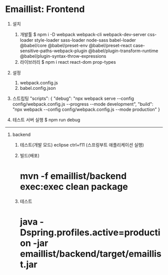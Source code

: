 # Emaillist: Frontend

1.  설치
    1)  개발툴
        $ npm i -D webpack webpack-cli webpack-dev-server css-loader style-loader sass-loader node-sass babel-loader @babel/core @babel/preset-env @babel/preset-react case-sensitive-paths-webpack-plugin @babel/plugin-transform-runtime @babel/plugin-syntax-throw-expressions
    2)  라이브러리
        $ npm i react react-dom prop-types

2.  설정
    1)  webpack.config.js
    2)  babel.config.json

3.  스트립팅
    "scripts": {
    "debug": "npx webpack serve --config config/webpack.config.js --progress --mode development",
    "build": "npx webpack --config config/webpack.config.js --mode production"
}

4.  테스트 서버 실행
    $ npm run debug 

----
1.  backend
    1)  테스트(개발 모드)
        eclipse ctrl+f11 (스프링부트 애플리케이션 실행)

    2)  빌드(배포)
        # mvn -f emaillist/backend exec:exec clean package

    3)  테스트
        # java -Dspring.profiles.active=production -jar emaillist/backend/target/emaillist.jar 